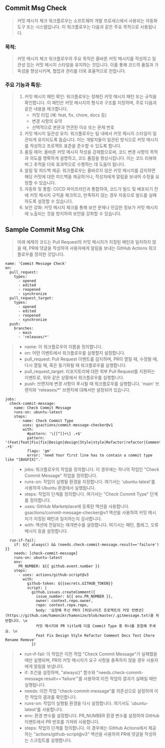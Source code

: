 
## Commit Msg Check
> 커밋 메시지 체크 워크플로우는 소프트웨어 개발 프로세스에서 사용되는 자동화 도구 또는 시스템입니다. 이 워크플로우는 다음과 같은 주요 목적으로 사용됩니다.

### 목적:
> 커밋 메시지 체크 워크플로우의 주요 목적은 올바른 커밋 메시지를 작성하고 일관성 있는 커밋 메시지 스타일을 유지하는 것입니다. 이를 통해 코드의 품질과 가독성을 향상시키며, 협업과 관리를 더욱 효율적으로 만듭니다.

### 주요 기능과 특징:

> 1. 커밋 메시지 패턴 확인: 워크플로우는 정해진 커밋 메시지 패턴 또는 규칙을 확인합니다. 이 패턴은 커밋 메시지의 형식과 구조를 지정하며, 주로 다음과 같은 내용을 체크합니다.
>     * 커밋 타입 (예: feat, fix, chore, docs 등)  
>     * 변경 사항의 요약
>     * 선택적으로 본문과 연관된 이슈 또는 문제 번호
> 2. 커밋 메시지 일관성 유지: 워크플로우는 팀 내에서 커밋 메시지 스타일이 일관되게 유지되도록 돕습니다. 이는 개발자들이 일관된 방식으로 커밋 메시지를 작성하고 프로젝트 표준을 준수할 수 있도록 합니다.
> 3. 품질 제어: 올바른 커밋 메시지 작성을 강제함으로써, 코드 변경 사항의 목적과 의도를 명확하게 설명하고, 코드 품질을 향상시킵니다. 이는 코드 리뷰와 버그 추적을 더욱 효과적으로 수행하는 데 도움이 됩니다.
> 4. 알림 및 피드백 제공: 워크플로우는 올바르지 않은 커밋 메시지를 감지하면 해당 커밋에 대한 피드백을 제공하거나, 작성자에게 알림을 보내어 수정을 요청할 수 있습니다.
> 5. 자동화 및 통합: CI/CD 파이프라인과 통합하여, 코드가 빌드 및 배포되기 전에 커밋 메시지 규칙을 체크하고, 만족하지 않는 경우 자동으로 빌드를 실패하도록 설정할 수 있습니다.
> 6. 보안 강화: 커밋 메시지 체크를 통해 보안 문제나 민감한 정보가 커밋 메시지에 노출되는 것을 방지하여 보안을 강화할 수 있습니다.

## Sample Commit Msg Chk
>  아래 예제의 코드는 Pull Request의 커밋 메시지가 지정된 패턴과 일치하지 않을 때, PR에 댓글을 작성하여 사용자에게 알림을 보내는 GitHub Actions 워크플로우를 정의한 것입니다.
```
name: 'Commit Message Check'
on:
  pull_request:
    types:
      - opened
      - edited
      - reopened
      - synchronize
  pull_request_target:
    types:
      - opened
      - edited
      - reopened
      - synchronize
  push:
    branches:
      - main
      - 'releases/*'
```
> * name: 이 워크플로우의 이름을 정의합니다.
> * on: 어떤 이벤트에서 워크플로우를 실행할지 설정합니다.
> * pull_request: Pull Request 이벤트를 감지하며, PR이 열릴 때, 수정될 때, 다시 열릴 때, 혹은 동기화될 때 워크플로우를 실행합니다.
> * pull_request_target: 리포지토리에 대한 외부 Pull Request를 지원하는 이벤트로, 위와 같은 상황에서 워크플로우를 실행합니다.
> * push: 브랜치에 변경 사항이 푸시될 때 워크플로우를 실행합니다. 'main' 브랜치와 'releases/*' 브랜치에 대해서만 설정되어 있습니다.

```
jobs:
  check-commit-message:
    name: Check Commit Message
    runs-on: ubuntu-latest
    steps:
      - name: Check Commit Type
        uses: gsactions/commit-message-checker@v1
        with:
          #pattern: '\[[^]]+\] .+$'
          pattern: '(Feat|feat|Fix|fix|Design|design|Style|style|Refactor|refactor|Comment|comment|Docs|docs|Test|test|Chore|chore|Rename|rename|Remove|remove) .+$'
          flags: 'gm'
          error: 'need Your first line has to contain a commit type like "[BUGFIX]".'
```
> * jobs: 워크플로우의 작업을 정의합니다. 이 경우에는 하나의 작업인 "Check Commit Message" 작업을 정의합니다.
> * runs-on: 작업이 실행될 환경을 지정합니다. 여기서는 'ubuntu-latest'를 사용하여 Ubuntu 환경에서 실행됩니다.
> * steps: 작업의 단계를 정의합니다. 여기서는 "Check Commit Type" 단계를 정의합니다.
> * uses: GitHub Marketplace에 등록된 액션을 사용합니다. gsactions/commit-message-checker@v1 액션을 사용하여 커밋 메시지가 지정된 패턴과 일치하는지 검사합니다.
> * with: 액션에 전달되는 매개변수를 설정합니다. 여기서는 패턴, 플래그, 오류 메시지 등을 설정합니다.

```
  run-if-fail:
    if: ${{ always() && (needs.check-commit-message.result=='failure') }}
    needs: [check-commit-message]
    runs-on: ubuntu-latest
    env: 
      PR_NUMBER: ${{ github.event.number }}
    steps:
      - uses: actions/github-script@v3
        with:
          github-token: ${{secrets.GITHUB_TOKEN}}
          script: |
            github.issues.createComment({
              issue_number: ${{ env.PR_NUMBER }},
              owner: context.repo.owner,
              repo: context.repo.repo,
              body: '요청해 주신 PR이 [하모나이즈 프로젝트의 커밋 컨벤션](https://github.com/hamonikr/hamonize/blob/master/.gitmessage.txt)을 위반합니다. \n
              커밋 메시지와 PR title에 다음 Commit Type 중 하나를 포함해 주세요. \n
              Feat Fix Design Style Refactor Comment Docs Test Chore Rename Remove'
            })
``` 
> * run-if-fail: 이 작업은 이전 작업 "Check Commit Message"가 실패했을 때만 실행되며, PR의 커밋 메시지가 요구 사항을 충족하지 않을 경우 사용자에게 알림을 보냅니다.
> * if: 조건을 설정하며, "always()" 함수와 "needs.check-commit-message.result=='failure'"를 사용하여 이전 작업의 결과가 실패일 때만 실행됩니다.
> * needs: 이전 작업 "check-commit-message"를 의존성으로 설정하여 이전 작업의 결과를 확인합니다.
> * runs-on: 작업이 실행될 환경을 다시 설정합니다. 여기서도 'ubuntu-latest'를 사용합니다.
> * env: 환경 변수를 설정합니다. PR_NUMBER 환경 변수를 설정하여 GitHub 이벤트에서 PR 번호를 가져와 사용합니다.
> * steps: 작업의 단계를 정의합니다. 이 경우에는 GitHub Actions에서 제공하는 "actions/github-script@v3" 액션을 사용하여 PR에 댓글을 작성하는 스크립트를 실행합니다.
